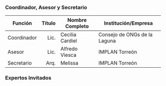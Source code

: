 
### Coordinador, Asesor y Secretario

Función     | Título | Nombre Completo          | Institución/Empresa
------------|-------:|--------------------------|---------------------
Coordinador | Lic.   | Cecilia Cardiel          | Consejo de ONGs de la Laguna
Asesor      | Lic.   | Alfredo Viesca           | IMPLAN Torreón
Secretario  | Arq.   | Melissa                  | IMPLAN Torreón


### Expertos Invitados
